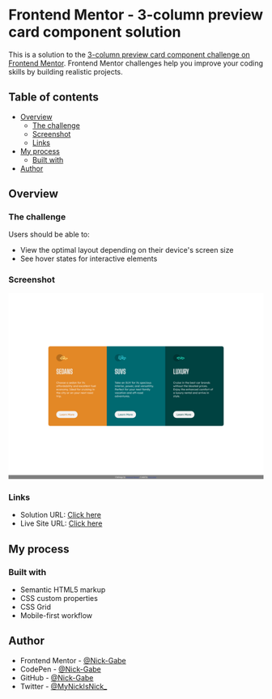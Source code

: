 # Frontend Mentor - 3-column preview card component solution

This is a solution to the [3-column preview card component challenge on Frontend Mentor](https://www.frontendmentor.io/challenges/3column-preview-card-component-pH92eAR2-). Frontend Mentor challenges help you improve your coding skills by building realistic projects. 

## Table of contents

- [Overview](#overview)
  - [The challenge](#the-challenge)
  - [Screenshot](#screenshot)
  - [Links](#links)
- [My process](#my-process)
  - [Built with](#built-with)
- [Author](#author)

## Overview

### The challenge

Users should be able to:

- View the optimal layout depending on their device's screen size
- See hover states for interactive elements

### Screenshot

![screenshot](./design/screenshot.png)

### Links

- Solution URL: [Click here](https://www.frontendmentor.io/solutions/responsive-card-component-using-grid-rxC0ndyhj)
- Live Site URL: [Click here](https://nick-gabe.github.io/frontend-3-card/)

## My process

### Built with

- Semantic HTML5 markup
- CSS custom properties
- CSS Grid
- Mobile-first workflow

## Author

- Frontend Mentor - [@Nick-Gabe](https://www.frontendmentor.io/profile/Nick-Gabe)
- CodePen - [@Nick-Gabe](https://codepen.io/nick-gabe)
- GitHub - [@Nick-Gabe](https://github.com/Nick-Gabe/)
- Twitter - [@MyNickIsNick_](https://www.twitter.com/MyNickIsNick_)